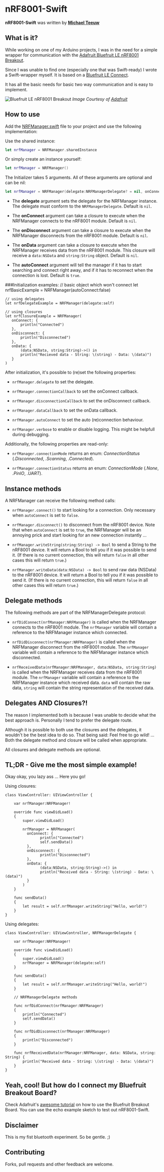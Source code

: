 nRF8001-Swift
=============

**nRF8001-Swift** was written by **[Michael Teeuw](https://twitter.com/michmich)**

## What is it?
While working on one of my Arduino projects, I was in the need for a simple wrapper for communication with the [Adafruit Bluefruit LE nRF8001 Breakout](https://www.adafruit.com/products/1697).

Since I was unable to find one (especially one that was Swift-ready) I wrote a Swift-wrapper myself. It is based on a [Bluefruit LE Connect](https://github.com/adafruit/Bluefruit_LE_Connect).

It has all the basic needs for basic two way communication and is easy to implement.

![Bluefruit LE nRF8001 Breakout](https://www.adafruit.com/images/970x728/1697-04.jpg)
*Image Courtesy of [Adafruit](https://www.adafruit.com/products/1697)*

## How to use
Add the [NRFManager.swift](https://github.com/MichMich/nRF8001-Swift/blob/master/nRF8001-Swift/NRFManager.swift) file to your project and use the following implementation:

Use the shared instance:

```Swift
let nrfManager = NRFManager.sharedInstance
```

Or simply create an instance yourself:

```Swift
let nrfManager = NRFManager()
```

The Initializer takes 5 arguments. All of these arguments are optional and can be nil:

```Swift
let nrfManager = NRFManager(delegate:NRFManagerDelegate? = nil, onConnect connectionCallback:(()->())? = nil, onDisconnect disconnectionCallback:(()->())? = nil, onData dataCallback:((data:NSData, string:String)->())? = nil, autoConnect:Bool = true)
```

- The **delegate** argument sets the delegate for the NRFManager instance. The delegate must conform to the `NRFManagerDelegate`. Default is `nil`.

- The **onConnect** argument can take a closure to execute when the NRFManager connects to the nRF8001 module. Default is `nil`.

- The **onDisconnect** argument can take a closure to execute when the NRFManager disconnects from the nRF8001 module. Default is `nil`.

- The **onData** argument can take a closure to execute when the NRFManager receives data from the nRF8001 module. This closure will receive a `data:NSData` and `string:String` object. Default is `nil`.

- The **autoConnect** argument will tell the manager if it has to start searching and connect right away, and if it has to reconnect when the connection is lost. Default is `true`.

###Initialization examples:
	// basic object which won't connect
	let nrfBasicExample = NRFManager(autoConnect:false)

	// using delegates
	let nrfDelegateExample = NRFManager(delegate:self)

	// using closures
	let nrfClosureExample = NRFManager(
       onConnect: {
           println("Connected")
       },
       onDisconnect: {
           println("Disconnected")
       },
       onData: {
           (data:NSData, string:String)->() in
           println("Recieved data - String: \(string) - Data: \(data)")
       }
	)


After initialization, it's possible to (re)set the following properties:

- `nrfManager.delegate` to set the delegate.

- `nrfManager.connectionCallback` to set the onConnect callback.

- `nrfManager.disconnectionCallback` to set the onDisconnect callback.

- `nrfManager.dataCallback` to set the onData callback.

- `nrfManager.autoConnect` to set the auto (re)connection behaviour.

- `nrfManager.verbose` to enable or disable logging. This might be helpfull during debugging.

Additionally, the following properties are read-only:

- `nrfManager.connectionMode` returns an enum: *ConnectionStatus* (*.Disconnected*, *.Scanning*, *.Connected*).

- `nrfManager.connectionStatus` returns an enum: *ConnectionMode* (*.None*, *.PinIO*, *.UART*).

## Instance methods
A NRFManager can receive the following method calls:

- `nrfManager.connect()` to start looking for a connection. Only necessary when `autoConnect` is set to `false`.

- `nrfManager.disconnect()` to disconnect from the nRF8001 device. Note that when `autoConnect` is set to `true`, the NRFManager will be an annoying prick and start looking for an new connection instantly ... 

- `nrfManager.writeString(string:String) -> Bool` to send a String to the nRF8001 device. It will return a Bool to tell you if it was possible to send it. (If there is no current connection, this will return `false` in all other cases this will return `true`.)

- `nrfManager.writeData(data:NSData) -> Bool` to send raw data (NSData) to the nRF8001 device. It will return a Bool to tell you if it was possible to send it. (If there is no current connection, this will return `false` in all other cases this will return `true`.)

## Delegate methods
The following methods are part of the NRFManagerDelegate protocol:

- `nrfDidConnect(nrfManager:NRFManager)` is called when the NRFManager connects to the nRF8001 module. The `nrfManager` variable will contain a reference to the NRFManager instance which connected.

- `nrfDidDisconnect(nrfManager:NRFManager)` is called when the NRFManager disconnect from the nRF8001 module. The `nrfManager` variable will contain a reference to the NRFManager instance which disconnected.

- `nrfReceivedData(nrfManager:NRFManager, data:NSData, string:String)` is called when the NRFManager receives data from the nRF8001 module. The `nrfManager` variable will contain a reference to the NRFManager instance which received data. `data` will contain the raw data, `string` will contain the string representation of the received data.

## Delegates AND Closures?!
The reason I implemented both is because I was unable to decide what the best approach is. Personally I tend to prefer the delegate route. 

Although it is possible to both use the closures and the delegates, it wouldn't be the best idea to do so. That being said: Feel free to go wild! ... Both the delegate method and closure will be called when appropriate.

All closures and delegate methods are optional. 

## TL;DR - Give me the most simple example!
Okay okay, you lazy ass ... Here you go!

Using closures:
	
	class ViewController: UIViewController {

		var nrfManager:NRFManager!
		
		override func viewDidLoad() 
		{
			super.viewDidLoad()

			nrfManager = NRFManager(
			  onConnect: {
			      	println("Connected")
					self.sendData()
			  },
			  onDisconnect: {
			      	println("Disconnected")
			  },
			  onData: {
			      	(data:NSData, string:String)->() in
			      	println("Received data - String: \(string) - Data: \(data)")
			  }
			)
		}

		func sendData()
		{
			let result = self.nrfManager.writeString("Hello, world!")
		}
	}
 
Using delegates:

	class ViewController: UIViewController, NRFManagerDelegate {

		var nrfManager:NRFManager!
		
		override func viewDidLoad() 
		{
			super.viewDidLoad()
			nrfManager = NRFManager(delegate:self)
		}

		func sendData()
		{
			let result = self.nrfManager.writeString("Hello, world!")
		}

		// NRFManagerDelegate methods

		func nrfDidConnect(nrfManager:NRFManager)
		{
			println("Connected")
			self.sendData()
		}
		    
		func nrfDidDisconnect(nrfManager:NRFManager)
		{
			println("Disconnected")
		}
		    
		func nrfReceivedData(nrfManager:NRFManager, data: NSData, string: String) {
			println("Received data - String: \(string) - Data: \(data)")
		}
	}

## Yeah, cool! But how do I connect my Bluefruit Breakout Board?

Check Adafruit's [awesome tutorial](https://learn.adafruit.com/getting-started-with-the-nrf8001-bluefruit-le-breakout) on how to use the Bluefruit Breakout Board. You can use the echo example sketch to test out nRF8001-Swift.

## Disclaimer

This is my fist bluetooth experiment. So be gentle. ;)

## Contributing

Forks, pull requests and other feedback are welcome.